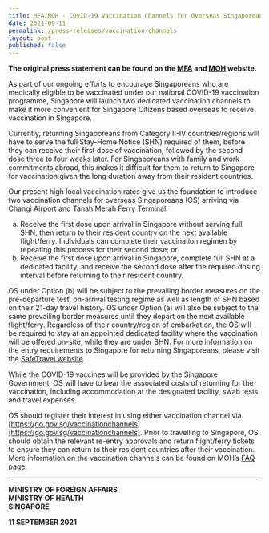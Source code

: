 ```yaml
---
title: MFA/MOH - COVID-19 Vaccination Channels for Overseas Singaporeans
date: 2021-09-11
permalink: /press-releases/vaccination-channels
layout: post
published: false
---
```

**The original press statement can be found on the [MFA](https://www.mfa.gov.sg/Newsroom/Press-Statements-Transcripts-and-Photos/2021/09/20210911-COVID-19-Vaccination-Channels-for-Overseas-Singaporeans) and [MOH](https://www.moh.gov.sg/news-highlights/details/covid-19-vaccination-channels-for-overseas-singaporeans_11Sep2021) website.**

As part of our ongoing efforts to encourage Singaporeans who are medically eligible to be vaccinated under our national COVID-19 vaccination programme, Singapore will launch two dedicated vaccination channels to make it more convenient for Singapore Citizens based overseas to receive vaccination in Singapore.

Currently, returning Singaporeans from Category II-IV countries/regions will have to serve the full Stay-Home Notice (SHN) required of them, before they can receive their first dose of vaccination, followed by the second dose three to four weeks later. For Singaporeans with family and work commitments abroad, this makes it difficult for them to return to Singapore for vaccination given the long duration away from their resident countries. 

Our present high local vaccination rates give us the foundation to introduce two vaccination channels for overseas Singaporeans (OS) arriving via Changi Airport and Tanah Merah Ferry Terminal:

<ul style="list-style-type:lower-alpha">
<li>Receive the first dose upon arrival in Singapore without serving full SHN, then return to their resident country on the next available flight/ferry. Individuals can complete their vaccination regimen by repeating this process for their second dose; or</li>

<li>Receive the first dose upon arrival in Singapore, complete full SHN at a dedicated facility, and receive the second dose after the required dosing interval before returning to their resident country.</li>
</ul>

OS under Option (b) will be subject to the prevailing border measures on the pre-departure test, on-arrival testing regime as well as length of SHN based on their 21-day travel history. OS under Option (a) will also be subject to the same prevailing border measures until they depart on the next available flight/ferry. Regardless of their country/region of embarkation, the OS will be required to stay at an appointed dedicated facility where the vaccination will be offered on-site, while they are under SHN. For more information on the entry requirements to Singapore for returning Singaporeans, please visit the [SafeTravel website](/sc-pr/overview).

While the COVID-19 vaccines will be provided by the Singapore Government, OS will have to bear the associated costs of returning for the vaccination, including accommodation at the designated facility, swab tests and travel expenses.

OS should register their interest in using either vaccination channel via [https://go.gov.sg/vaccinationchannels](https://go.gov.sg/vaccinationchannels). Prior to travelling to Singapore, OS should obtain the relevant re-entry approvals and return flight/ferry tickets to ensure they can return to their resident countries after their vaccination. More information on the vaccination channels can be found on MOH’s [FAQ page](https://www.moh.gov.sg/covid-19/vaccination/faqs---vaccination-channels-for-overseas-singaporeans).

---

**MINISTRY OF FOREIGN AFFAIRS**<br/>
**MINISTRY OF HEALTH**<br/>
**SINGAPORE**

**11 SEPTEMBER 2021**
